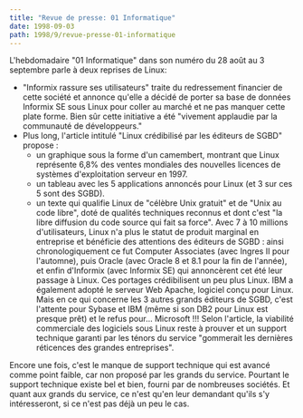 ```yaml
---
title: "Revue de presse: 01 Informatique"
date: 1998-09-03
path: 1998/9/revue-presse-01-informatique
---
```


<P>
L'hebdomadaire "01 Informatique" dans son numéro du 28 août au 3
septembre parle à deux reprises de Linux:
</P>

<UL>

<LI>
"Informix rassure ses utilisateurs" traite du redressement financier
de cette société et annonce qu'elle a décidé de porter sa base de
données Informix SE sous Linux pour coller au marché et ne pas manquer
cette plate forme. Bien sûr cette initiative a été "vivement applaudie
par la communauté de développeurs."

<LI>
Plus long, l'article intitulé "Linux crédibilisé par les éditeurs de
SGBD" propose :
<UL>

<LI>
un graphique sous la forme d'un camembert, montrant que Linux
représente 6,8% des ventes mondiales des nouvelles licences de systèmes
d'exploitation serveur en 1997.
<LI>
un tableau avec les 5 applications annoncés pour Linux (et 3 sur ces 5
sont des SGBD).
<LI>
un texte qui qualifie Linux de "célèbre Unix gratuit" et de "Unix au
code libre", doté de qualités techniques reconnus et dont c'est "la
libre diffusion du code source qui fait sa force". Avec 7 à 10 millions
d'utilisateurs, Linux n'a plus le statut de produit marginal en
entreprise et bénéficie des attentions des éditeurs de SGBD : ainsi
chronologiquement ce fut Computer Associates (avec Ingres II pour
l'automne), puis Oracle (avec Oracle 8 et 8.1 pour la fin de l'année),
et enfin d'Informix (avec Informix SE) qui annoncèrent cet été leur
passage à Linux. Ces portages crédibilisent un peu plus Linux. IBM a
également adopté le serveur Web Apache, logiciel conçu pour Linux. Mais
en ce qui concerne les 3 autres grands éditeurs de SGBD, c'est l'attente
pour Sybase et IBM (même si son DB2 pour Linux est presque prêt) et le
refus pour... Microsoft !!! Selon l'article, la viabilité commerciale
des logiciels sous Linux reste à prouver et un support technique garanti
par les ténors du service "gommerait les dernières réticences des
grandes entreprises".
</UL>

</UL>

<P>
Encore une fois, c'est le manque de support technique qui est avancé
comme point faible, car non proposé par les grands du service. Pourtant
le support technique existe bel et bien, fourni par de nombreuses
sociétés. Et quant aux grands du service, ce n'est qu'en leur demandant
qu'ils s'y intéresseront, si ce n'est pas déjà un peu le cas.
</P>


